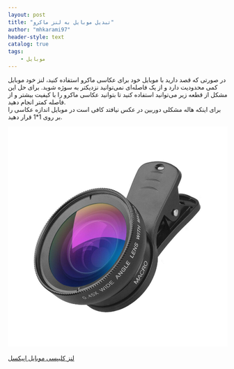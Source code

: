 ```yaml
---
layout: post
title: "تبدیل موبایل به لنز ماکرو"
author: "mhkarami97"
header-style: text
catalog: true
tags:
    - موبایل
---
```


در صورتی که قصد دارید با موبایل خود برای عکاسی ماکرو استفاده کنید، لنز خود موبایل کمی محدودیت دارد و از یک فاصله‌ای نمی‌توانید نزدیکتر به سوژه شوید. برای حل این مشکل از قطعه زیر می‌توانید استفاده کنید تا بتوانید عکاسی ماکرو را با کیفیت بیشتر و از فاصله کمتر انجام دهید.  
برای اینکه هاله مشکلی دوربین در عکس نیافتد کافی است در موبایل اندازه عکاسی را بر روی 1*1 قرار دهید.  


![mhkarami97](/img/post/micro_camera.jpg)  

[لنز کلیپسی موبایل اپیکسل](https://www.digikala.com/product/dkp-9321200/%D9%84%D9%86%D8%B2-%DA%A9%D9%84%DB%8C%D9%BE%D8%B3%DB%8C-%D9%85%D9%88%D8%A8%D8%A7%DB%8C%D9%84-%D8%A7%D9%BE%DB%8C%DA%A9%D8%B3%D9%84-%D9%85%D8%AF%D9%84-apl-045wm-s/)  